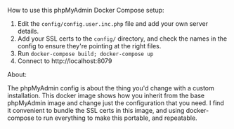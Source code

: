 How to use this phpMyAdmin Docker Compose setup:

1. Edit the `config/config.user.inc.php` file and add your own server details.
2. Add your SSL certs to the `config/` directory, and check the names in the config to ensure they're pointing at the right files.
3. Run `docker-compose build; docker-compose up`
4. Connect to http://localhost:8079

About:

The phpMyAdmin config is about the thing you'd change with a custom installation. This docker image shows how you inherit from the base phpMyAdmin image and change just the configuration that you need. I find it convenient to bundle the SSL certs in this image, and using docker-compose to run everything to make this portable, and repeatable.